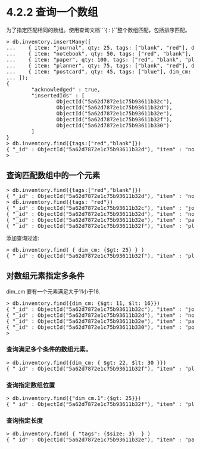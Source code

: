 # 4.2.2 查询一个数组

为了指定匹配相同的数组。使用查询文档```{ <field>: <value> }``整个数组匹配，包括排序匹配。

<pre>
> db.inventory.insertMany([
...    { item: "journal", qty: 25, tags: ["blank", "red"], dim_cm: [ 14, 21 ] },
...    { item: "notebook", qty: 50, tags: ["red", "blank"], dim_cm: [ 14, 21 ] },
...    { item: "paper", qty: 100, tags: ["red", "blank", "plain"], dim_cm: [ 14, 21 ] },
...    { item: "planner", qty: 75, tags: ["blank", "red"], dim_cm: [ 22.85, 30 ] },
...    { item: "postcard", qty: 45, tags: ["blue"], dim_cm: [ 10, 15.25 ] }
... ]);
{
        "acknowledged" : true,
        "insertedIds" : [
                ObjectId("5a62d7872e1c75b93611b32c"),
                ObjectId("5a62d7872e1c75b93611b32d"),
                ObjectId("5a62d7872e1c75b93611b32e"),
                ObjectId("5a62d7872e1c75b93611b32f"),
                ObjectId("5a62d7872e1c75b93611b330")
        ]
}
> db.inventory.find({tags:["red","blank"]})
{ "_id" : ObjectId("5a62d7872e1c75b93611b32d"), "item" : "notebook", "qty" : 50, "tags" : [ "red", "blank" ], "dim_cm" : [ 14, 21 ] }
> 
</pre>

## 查询匹配数组中的一个元素

<pre>
> db.inventory.find({tags:["red","blank"]})
{ "_id" : ObjectId("5a62d7872e1c75b93611b32d"), "item" : "notebook", "qty" : 50, "tags" : [ "red", "blank" ], "dim_cm" : [ 14, 21 ] }
> db.inventory.find({tags: "red"})
{ "_id" : ObjectId("5a62d7872e1c75b93611b32c"), "item" : "journal", "qty" : 25, "tags" : [ "blank", "red" ], "dim_cm" : [ 14, 21 ] }
{ "_id" : ObjectId("5a62d7872e1c75b93611b32d"), "item" : "notebook", "qty" : 50, "tags" : [ "red", "blank" ], "dim_cm" : [ 14, 21 ] }
{ "_id" : ObjectId("5a62d7872e1c75b93611b32e"), "item" : "paper", "qty" : 100, "tags" : [ "red", "blank", "plain" ], "dim_cm" : [ 14, 21 ] }
{ "_id" : ObjectId("5a62d7872e1c75b93611b32f"), "item" : "planner", "qty" : 75, "tags" : [ "blank", "red" ], "dim_cm" : [ 22.85, 30 ] }
</pre>

添加查询过滤:

<pre>
> db.inventory.find( { dim_cm: {$gt: 25} } )
{ "_id" : ObjectId("5a62d7872e1c75b93611b32f"), "item" : "planner", "qty" : 75, "tags" : [ "blank", "red" ], "dim_cm" : [ 22.85, 30 ] }
</pre>

## 对数组元素指定多条件

dim_cm 要有一个元素满足大于11小于16.

<pre>
> db.inventory.find({dim_cm: {$gt: 11, $lt: 16}})
{ "_id" : ObjectId("5a62d7872e1c75b93611b32c"), "item" : "journal", "qty" : 25, "tags" : [ "blank", "red" ], "dim_cm" : [ 14, 21 ] }
{ "_id" : ObjectId("5a62d7872e1c75b93611b32d"), "item" : "notebook", "qty" : 50, "tags" : [ "red", "blank" ], "dim_cm" : [ 14, 21 ] }
{ "_id" : ObjectId("5a62d7872e1c75b93611b32e"), "item" : "paper", "qty" : 100, "tags" : [ "red", "blank", "plain" ], "dim_cm" : [ 14, 21 ] }
{ "_id" : ObjectId("5a62d7872e1c75b93611b330"), "item" : "postcard", "qty" : 45, "tags" : [ "blue" ], "dim_cm" : [ 10, 15.25 ] }
> 
</pre>

### 查询满足多个条件的数组元素。

<pre>
> db.inventory.find({dim_cm: { $gt: 22, $lt: 30 }})
{ "_id" : ObjectId("5a62d7872e1c75b93611b32f"), "item" : "planner", "qty" : 75, "tags" : [ "blank", "red" ], "dim_cm" : [ 22.85, 30 ] }
</pre>

### 查询指定数组位置

<pre>
> db.inventory.find({"dim_cm.1":{$gt: 25}})
{ "_id" : ObjectId("5a62d7872e1c75b93611b32f"), "item" : "planner", "qty" : 75, "tags" : [ "blank", "red" ], "dim_cm" : [ 22.85, 30 ] }
</pre>

### 查询指定长度

<pre>
> db.inventory.find( { "tags": {$size: 3}  } )
{ "_id" : ObjectId("5a62d7872e1c75b93611b32e"), "item" : "paper", "qty" : 100, "tags" : [ "red", "blank", "plain" ], "dim_cm" : [ 14, 21 ] }
</pre>

